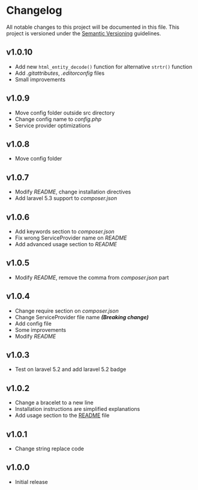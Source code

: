 # Changelog

All notable changes to this project will be documented in this file. This project is versioned under the [Semantic Versioning](http://semver.org/) guidelines.

## v1.0.10

- Add new `html_entity_decode()` function for alternative `strtr()` function
- Add *.gitattributes*, *.editorconfig* files
- Small improvements

## v1.0.9

- Move config folder outside src directory
- Change config name to *config.php*
- Service provider optimizations

## v1.0.8

- Move config folder

## v1.0.7

- Modify *README*, change installation directives
- Add laravel 5.3 support to *composer.json*

## v1.0.6

- Add keywords section to *composer.json*
- Fix wrong ServiceProvider name on *README*
- Add advanced usage section to *README*

## v1.0.5

- Modify *README*, remove the comma from *composer.json* part

## v1.0.4

- Change require section on *composer.json*
- Change ServiceProvider file name ***(Breaking change)***
- Add config file
- Some improvements
- Modify *README* 

## v1.0.3

- Test on laravel 5.2 and add laravel 5.2 badge

## v1.0.2

- Change a bracelet to a new line
- Installation instructions are simplified explanations
- Add usage section to the <u>README</u> file

## v1.0.1

- Change string replace code

## v1.0.0

- Initial release